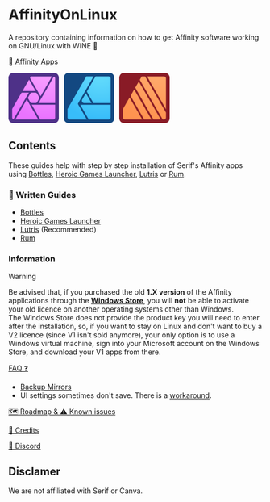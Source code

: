 # AffinityOnLinux

A repository containing information on how to get Affinity software working on GNU/Linux with WINE 🐧

[📢 Affinity Apps](https://affinity.serif.com)

<div style="display: flex; gap: 10px; align-items: center;">
  <a href="https://affinity.serif.com/photo/">
    <img src="./Assets/Icons/Photo.svg" width="100"/>
  </a>
  <a href="https://affinity.serif.com/designer/">
    <img src="./Assets/Icons/Designer.svg" width="100"/>
  </a>
  <a href="https://affinity.serif.com/publisher/">
    <img src="./Assets/Icons/Publisher.svg" width="100"/>
  </a>
</div>

## Contents

These guides help with step by step installation of Serif's Affinity apps using [Bottles](https://usebottles.com/), [Heroic Games Launcher](https://heroicgameslauncher.com/), [Lutris](https://lutris.net/) or [Rum](https://gitlab.com/xkero/rum).

### 📕 Written Guides
- [Bottles](./Guides/Bottles/Guide.md)
- [Heroic Games Launcher](./Guides/Heroic/Guide.md)
- [Lutris](./Guides/Lutris/Guide.md) (Recommended)
- [Rum](./Guides/Rum/Guide.md) 

### Information

> [!WARNING]
> Be advised that, if you purchased the old **1.X version** of the Affinity applications through the [**Windows Store**](https://apps.microsoft.com/), you will **not** be able to activate your old licence on another operating systems other than Windows.  
> The Windows Store does not provide the product key you will need to enter after the installation, so, if you want to stay on Linux and don't want to buy a V2 licence (since V1 isn't sold anymore), your only option is to use a Windows virtual machine, sign into your Microsoft account on the Windows Store, and download your V1 apps from there.

[FAQ ❓](/FAQ.md)
  - [Backup Mirrors](https://github.com/seapear/AffinityOnLinux/blob/main/FAQ.md#use-these-if-the-main-mirrors-are-down)
  - UI settings sometimes don't save. There is a [workaround](Guides/Settings.md).

[🗺️ Roadmap & ⚠️ Known issues](/Roadmap.md)

[📜 Credits](/Credits.md)

[💬 Discord](https://discord.gg/t5V9ecpJWZ)

## Disclamer
We are not affiliated with Serif or Canva.
